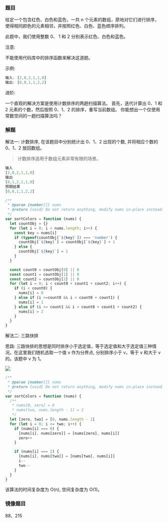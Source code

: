### 题目

给定一个包含红色、白色和蓝色，一共 n 个元素的数组，原地对它们进行排序，使得相同颜色的元素相邻，并按照红色、白色、蓝色顺序排列。

此题中，我们使用整数 0、 1 和 2 分别表示红色、白色和蓝色。

注意:

不能使用代码库中的排序函数来解决这道题。

示例:

```js
输入: [2,0,2,1,1,0]
输出: [0,0,1,1,2,2]
```

进阶:

一个直观的解决方案是使用计数排序的两趟扫描算法。
首先，迭代计算出 0、1 和 2 元素的个数，然后按照 0、1、2 的排序，重写当前数组。
你能想出一个仅使用常数空间的一趟扫描算法吗？

### 解题

解法一: 计数排序, 在该题目中分别统计出 0、1、2 出现的个数, 并将相应个数的 0、1、2 放回数组。

> 计数排序适用于数组元素非常有限的场景。

```js
输入
[2,0,2,1,1,0]
输出
[0,1,2,1,1,0]
预期结果
[0,0,1,1,2,2]
```

```js
/**
 * @param {number[]} nums
 * @return {void} Do not return anything, modify nums in-place instead.
 */
var sortColors = function (nums) {
  let countObj = {}
  for (let i = 0; i < nums.length; i++) {
    const key = nums[i]
    if (typeof(countObj[`${key}`]) === 'number') {
      countObj[`${key}`] = countObj[`${key}`] + 1
    } else {
      countObj[`${key}`] = 1
    }
  }

  const count0 = countObj[0] || 0
  const count1 = countObj[1] || 0
  const count2 = countObj[2] || 0
  for (let i = 0; i < count0 + count1 + count2; i++) {
    if (i < count0) {
      nums[i] = 0
    } else if (i >=count0 && i < count0 + count1) {
      nums[i] = 1
    } else if (i >= count1 && i < count0 + count1 + count2) {
      nums[i] = 2
    }
  }
}
```

解法二: 三路快排

思路: 三路快排的思想是同时排序小于选定值，等于选定值和大于选定值三种情况。在这里我们随机选取一个值 v 作为分界点, 分别排序小于 v，等于 v 和大于 v 的。该题中 v 为 1。

![](http://with.muyunyun.cn/9617f034f2e7d0535ac73d51612d2f07.jpg)

```js
/**
 * @param {number[]} nums
 * @return {void} Do not return anything, modify nums in-place instead.
 */
var sortColors = function (nums) {
  /**
   * nums[0, zero] = 0
   * nums[two, nums.length - 1] = 2
   */
  let [zero, two] = [0, nums.length - 1]
  for (let i = 0; i <= two; i++) {
    if (nums[i] === 0) {
      [nums[i], nums[zero]] = [nums[zero], nums[i]]
      zero++
    }

    if (nums[i] === 2) {
      [nums[i], nums[two]] = [nums[two], nums[i]]
      i--
      two--
    }
  }
}
```

该算法的时间复杂度为 O(n), 空间复杂度为 O(1)。

### 镜像题目

88、215